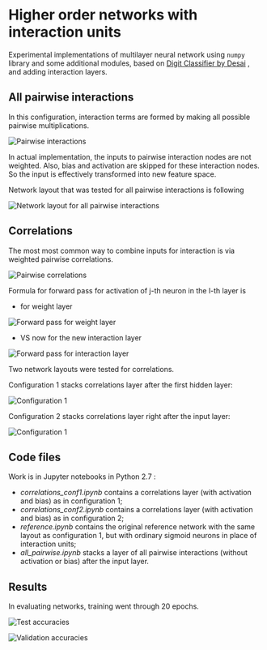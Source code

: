 Higher order networks with interaction units
==================================

Experimental implementations of multilayer neural network using `numpy` library and some additional modules, based on [Digit Classifier by Desai](https://github.com/kdexd/digit-classifier) , and adding interaction layers.

## All pairwise interactions

In this configuration, interaction terms are formed by making all possible pairwise multiplications.

![Pairwise interactions](/img/all_pairwise.png)

In actual implementation, the inputs to pairwise interaction nodes are not weighted. Also, bias and activation are skipped for these interaction nodes. So the input is effectively transformed into new feature space.

Network layout that was tested for all pairwise interactions is following

![Network layout for all pairwise interactions](/img/layout_all_pairwise.png)

## Correlations

The most most common way to combine inputs for interaction is via weighted pairwise correlations.

![Pairwise correlations](/img/correlations.png)

Formula for forward pass for activation of j-th neuron in the l-th layer is
* for weight layer 

![Forward pass for weight layer](/img/equation_forward_pass_weight_layer.png)

* VS now for the new interaction layer 

![Forward pass for interaction layer](/img/equation_forward_pass_interaction_layer.png)

Two network layouts were tested for correlations.

Configuration 1 stacks correlations layer after the first hidden layer:

![Configuration 1](/img/correlations_conf1_layout.png)

Configuration 2 stacks correlations layer right after the input layer:

![Configuration 1](/img/correlations_conf2_layout.png)

## Code files

Work is in Jupyter notebooks in Python 2.7 :
* *correlations_conf1.ipynb* contains a correlations layer (with activation and bias) as in configuration 1;
* *correlations_conf2.ipynb* contains a correlations layer (with activation and bias) as in configuration 2;
* *reference.ipynb* contains the original reference network with the same layout as configuration 1, but with ordinary sigmoid neurons in place of interaction units;
* *all_pairwise.ipynb* stacks a layer of all pairwise interactions (without activation or bias) after the input layer.

## Results

In evaluating networks, training went through 20 epochs.

![Test accuracies](/img/test_accuracy.png) 

![Validation accuracies](/img/Validation.png)